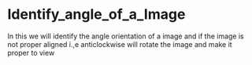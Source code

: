# Identify_angle_of_a_Image
In this we will identify the angle orientation of a image and if the image is not proper aligned i.,e 
anticlockwise will rotate the image and make it proper to view

